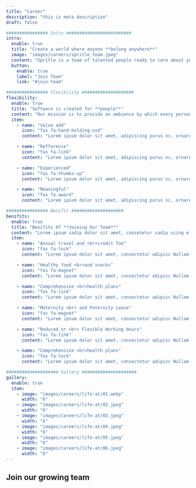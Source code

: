 ```yaml
---
title: "Career"
description: "this is meta description"
draft: false

################ Intro #########################
intro:
  enable: true
  title: "Create a world where anyone **belong anywhere**"
  image: "images/careers/spritle_team.jpeg"
  content: "Spritle is a team of talented people ready to care about your product. We love coding. We love beautiful design. We love doing our job better than possible. Every product we craft is a challenge we are excited about."
  button:
    enable: true
    label: "Join Team"
    link: "#join-team"

################ Flexibility ####################
flexibility:
  enable: true
  title: "Software is created for **people**"
  content: "Our mission is to provide an ambience by which every person involved in creating such software be valued. Be it stakeholders, product owners, the end users or the development team, they are need a professional and friendly collaborations to build great software. We at Spritle try to provide that ambience."
  item:
    - name: "Value add"
      icon: "fas fa-hand-holding-usd"
      content: "Lorem ipsum dolor sit amet, adipiscing purus nc, ornare sem egestas sit purus felis arcu. Vitae, turpis tortor faucibus ac suspendisse. Habit building inessential steps choose habit Good Things Start building something."

    - name: "Refference"
      icon: "fas fa-link"
      content: "Lorem ipsum dolor sit amet, adipiscing purus nc, ornare sem egestas sit purus felis arcu. Vitae, turpis tortor faucibus ac suspendisse. Habit building inessential steps choose habit Good Things Start building something."

    - name: "Experienced"
      icon: "fas fa-thumbs-up"
      content: "Lorem ipsum dolor sit amet, adipiscing purus nc, ornare sem egestas sit purus felis arcu. Vitae, turpis tortor faucibus ac suspendisse. Habit building inessential steps choose habit Good Things Start building something."

    - name: "Meaningful"
      icon: "fas fa-award"
      content: "Lorem ipsum dolor sit amet, adipiscing purus nc, ornare sem egestas sit purus felis arcu. Vitae, turpis tortor faucibus ac suspendisse. Habit building inessential steps choose habit Good Things Start building something."

################ Benifit ####################
benifits:
  enable: true
  title: "Benifits Of **Joining Our Team**"
  content: "Lorem ipsum sadip dolor sit amet, consetetur sadip scing elitr, diam nonumy eirmod tempor invi duntut labore et dolore magna aliquyam erat, sed diam"
  item:
    - name: "Annual travel and <br>credit Too"
      icon: "fas fa-lock"
      content: "Lorem ipsum dolor sit amet, consectetur adipisc Nullam sit vel egestas in. Duis orci, suspendisse nec phasellus sapien natoque "

    - name: "Healthy food <br>and snacks"
      icon: "fas fa-magnet"
      content: "Lorem ipsum dolor sit amet, consectetur adipisc Nullam sit vel egestas in. Duis orci, suspendisse nec phasellus sapien natoque "

    - name: "Comprehensive <br>health plans"
      icon: "fas fa-link"
      content: "Lorem ipsum dolor sit amet, consectetur adipisc Nullam sit vel egestas in. Duis orci, suspendisse nec phasellus sapien natoque "

    - name: "Maternity <br> and Paternity Leave"
      icon: "fas fa-magnet"
      content: "Lorem ipsum dolor sit amet, consectetur adipisc Nullam sit vel egestas in. Duis orci, suspendisse nec phasellus sapien natoque "

    - name: "Reduced or <br> Flexible Working Hours"
      icon: "fas fa-link"
      content: "Lorem ipsum dolor sit amet, consectetur adipisc Nullam sit vel egestas in. Duis orci, suspendisse nec phasellus sapien natoque "

    - name: "Comprehensive <br>health plans"
      icon: "fas fa-lock"
      content: "Lorem ipsum dolor sit amet, consectetur adipisc Nullam sit vel egestas in. Duis orci, suspendisse nec phasellus sapien natoque "

#################### Gallery #####################
gallery:
  enable: true
  item:
    - image: "images/careers/life-at/01.webp"
      width: "6"
    - image: "images/careers/life-at/02.jpeg"
      width: "6"
    - image: "images/careers/life-at/03.jpeg"
      width: "6"
    - image: "images/careers/life-at/04.jpeg"
      width: "6"
    - image: "images/careers/life-at/05.jpeg"
      width: "6"
    - image: "images/careers/life-at/06.jpeg"
      width: "6"
---
```


## Join our **growing team**
